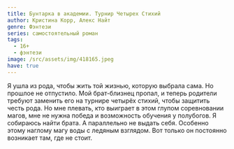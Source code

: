 ```yaml
---
title: Бунтарка в академии. Турнир Четырех Стихий
author: Кристина Корр, Алекс Найт
genre: Фэнтези
series: самостоятельный роман
tags:
  - 16+
  - фэнтези
image: /src/assets/img/418165.jpeg
have: true
---
```

Я ушла из рода, чтобы жить той жизнью, которую выбрала сама. Но прошлое не отпустило. Мой брат-близнец пропал, и теперь родители требуют заменить его на турнире четырёх стихий, чтобы защитить честь рода. Но мне плевать, кто выиграет в этом глупом соревновании магов, мне не нужна победа и возможность обучения у полубогов. Я собираюсь найти брата. А параллельно не выдать себя. Особенно этому наглому магу воды с ледяным взглядом. Вот только он постоянно возникает там, где не стоит.
